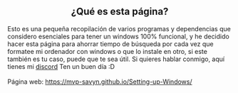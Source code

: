 <h2 style="text-align: center;">¿Qué es esta página?</h2>
Esto es una pequeña recopilación de varios programas y dependencias que considero esenciales para tener un windows 100% funcional, y he decidido hacer esta página para ahorrar tiempo de búsqueda por cada vez que formatee mi ordenador con windows o que lo instale en otro, si este también es tu caso, puede que te sea útil.
Si quieres hablar conmigo, aquí tienes mi <a href="https://discord.gg/HJvgmCRpGm">discord</a>
Ten un buen día :D
<br>
<br>
Página web: <a href="https://mvp-savyn.github.io/Setting-up-Windows/" target="_blank">https://mvp-savyn.github.io/Setting-up-Windows/</a>
